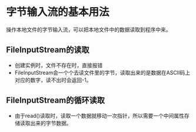 # 字节输入流的基本用法

操作本地文件的字节输入流，可以把本地文件中的数据读取到程序中来。



## FileInputStream的读取

- 创建实例时，文件不存在时，直接报错
- FileInputStream会一个个去读文件里的字节，读取出来的是数据在ASCII码上对应的数字，读不出时会返回-1。



## FileInputStream的循环读取

- 由于read()读取时，读取一个数据就移动一次指针，所以需要一个中间属性存储读取出来的字节数据。